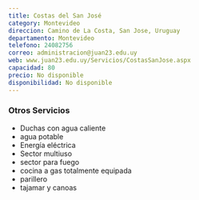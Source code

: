 ```yaml
---
title: Costas del San José
category: Montevideo
direccion: Camino de La Costa, San Jose, Uruguay
departamento: Montevideo
telefono: 24082756
correo: administracion@juan23.edu.uy
web: www.juan23.edu.uy/Servicios/CostasSanJose.aspx
capacidad: 80
precio: No disponible
disponibilidad: No disponible
---
```


### Otros Servicios
* Duchas con agua caliente 
* agua potable 
* Energía eléctrica
* Sector multiuso 
* sector para fuego 
* cocina a gas totalmente equipada 
* parillero
* tajamar y canoas
